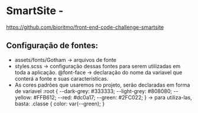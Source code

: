 # SmartSite -

https://github.com/bioritmo/front-end-code-challenge-smartsite

## Configuração de fontes:

- assets/fonts/Gotham -> arquivos de fonte
- styles.scss -> configuração dessas fontes para serem utilizadas em toda a aplicação.
  @font-face -> declaração do nome da variavel que conterá a fonte e suas caracteristicas.
- As cores padrões que usaremos no projeto, serão declaradas em forma de variavel
  :root {
  --dark-grey: #333333;
  --light-grey: #808080;
  --yellow: #FFB612;
  --red: #dc0a17;
  --green: #2FC022;
  }
  -> para utiliza-las, basta:
  .classe {
  color: var(--green);
  }

